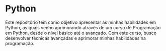 # Python
Este repositório tem como objetivo apresentar as minhas habilidades em Python, as quais venho aprimorando através de um curso de Programação em Python, desde o nível básico até o avançado. Com este curso, busco desenvolver técnicas avançadas e aprimorar minhas habilidades na programação.
